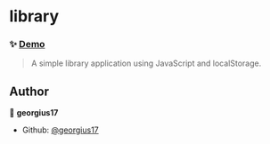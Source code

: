# library

### ✨ [Demo](https://georgius17.github.io/library/)

> A simple library application using JavaScript and localStorage. 

## Author

👤 **georgius17**

* Github: [@georgius17](https://github.com/georgius17)
